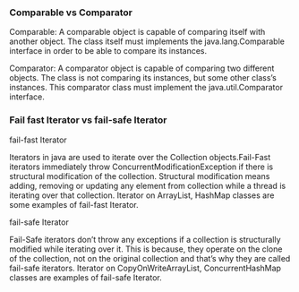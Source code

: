 ### Comparable vs Comparator
Comparable: A comparable object is capable of comparing itself with another object. The class itself must implements the java.lang.Comparable interface in order to be able to compare its instances.

Comparator: A comparator object is capable of comparing two different objects. The class is not comparing its instances, but some other class’s instances. This comparator class must implement the java.util.Comparator interface.

### Fail fast Iterator vs fail-safe Iterator
fail-fast Iterator

Iterators in java are used to iterate over the Collection objects.Fail-Fast iterators immediately throw ConcurrentModificationException if there is structural modification of the collection. Structural modification means adding, removing or updating any element from collection while a thread is iterating over that collection. Iterator on ArrayList, HashMap classes are some examples of fail-fast Iterator.

fail-safe Iterator

Fail-Safe iterators don’t throw any exceptions if a collection is structurally modified while iterating over it. This is because, they operate on the clone of the collection, not on the original collection and that’s why they are called fail-safe iterators. Iterator on CopyOnWriteArrayList, ConcurrentHashMap classes are examples of fail-safe Iterator.

